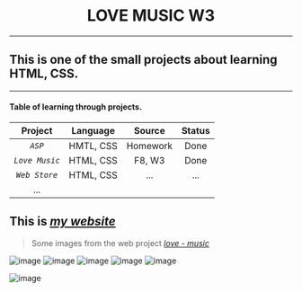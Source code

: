 <h1 align="center"> LOVE MUSIC W3 </h1>

---

## This is one of the small projects about learning HTML, CSS.

---

#### Table of learning through projects.

| Project        | Language  | Source   | Status |
|:--------------:|:---------:|:--------:|:------:|
| *`ASP`*        | HMTL, CSS | Homework | Done   |
| *`Love Music`* | HTML, CSS | F8, W3   | Done   |
| *`Web Store`*  | HTML, CSS | ...      | ...    |
| ...            |           |          |        |

## This is [*my website*](https://tqtuan99.github.io/Music-Love-W3/)

> Some images from the web project [*love - music*](https://tqtuan99.github.io/Music-Love-W3/)

<img title="" src="https://user-images.githubusercontent.com/55221561/140290771-0e55334c-3270-49b9-898c-5d8b972907db.png" alt="image" data-align="center">

<img src="https://user-images.githubusercontent.com/55221561/140291164-c3339f4e-b75a-4e12-ab38-f5132886463b.png" title="" alt="image" data-align="center">

<img src="https://user-images.githubusercontent.com/55221561/140291600-736bf2d2-be92-43a1-9380-fd7df4035de8.png" title="" alt="image" data-align="center">

<img src="https://user-images.githubusercontent.com/55221561/140291888-0fddcffd-8274-42fe-981c-53ab2f994175.png" title="" alt="image" data-align="center">

<img src="https://user-images.githubusercontent.com/55221561/140292070-e1f95e12-40c5-43b1-a7c3-5122e0c4a7a9.png" title="" alt="image" data-align="center">

![image](https://user-images.githubusercontent.com/55221561/140292520-a7255562-4ad3-494e-b5bf-453163dee40e.png)
